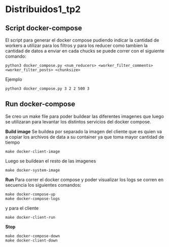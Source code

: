 # Distribuidos1_tp2

## Script docker-compose

El script para generar el docker compose pudiendo indicar la cantidad de workers a utilizar para los filtros y para los reducer como tambien la cantidad de datos a enviar en cada chucks se puede correr con el siguiente comando:

```
python3 docker_compose.py <num_reducers> <worker_filter_comments> <worker_filter_posts> <chunksize>
```

Ejemplo
```
python3 docker_compose.py 3 2 2 500 3
```

## Run docker-compose

Se creo un make file para poder buildear las diferentes imagenes que luego se utilizaran para levantar los distintos servicios del docker compose.

**Build image**
Se buildea por separado la imagen del cliente que es quien va a copiar los archivos de data a su container ya que toma mayor cantidad de tiempo
```
make docker-client-image
```
Luego se buildean el resto de las imagenes
```
make docker-system-image
```

**Run**
Para correr el docker compose y poder visualizar los logs se corren en secuencia los siguientes comandos:
```
make docker-compose-up
make docker-compose-logs
```
y para el cliente
```
make docker-client-run
```

**Stop**
```
make docker-compose-down
make docker-client-down
```
```
